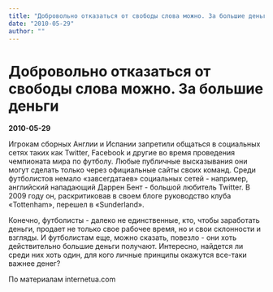 ```yaml
---
title: "Добровольно отказаться от свободы слова можно. За большие деньги"
date: "2010-05-29"
author: ""
---
```


# Добровольно отказаться от свободы слова можно. За большие деньги

**2010-05-29** 

Игрокам сборных Англии и Испании запретили общаться в социальных сетях таких как Twitter, Facebook и другие во время проведения чемпионата мира по футболу. Любые публичные высказывания они могут сделать только через официальные сайты своих команд. Среди футболистов немало «завсегдатаев» социальных сетей - например, английский нападающий Даррен Бент - большой любитель Twitter. В 2009 году он, раскритиковав в своем блоге руководство клуба «Tottenham», перешел в «Sunderland».

Конечно, футболисты - далеко не единственные, кто, чтобы заработать деньги, продает не только свое рабочее время, но и свои склонности и взгляды. И футболистам еще, можно сказать, повезло - они хоть действительно большие деньги получают. Интересно, найдется ли среди них хоть один, для кого личные принципы окажутся все-таки важнее денег?

По материалам internetua.com